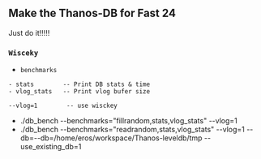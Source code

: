 ## Make the Thanos-DB for Fast 24

Just do it!!!!!

### `Wisceky`
- `benchmarks`

```
- stats        -- Print DB stats & time
- vlog_stats   -- Print vlog bufer size
```

```
--vlog=1        -- use wisckey
```

- ./db_bench --benchmarks="fillrandom,stats,vlog_stats" --vlog=1   
- ./db_bench --benchmarks="readrandom,stats,vlog_stats" --vlog=1  --db=--db=/home/eros/workspace/Thanos-leveldb/tmp --use_existing_db=1